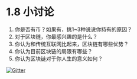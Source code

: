 # 1.8 小讨论

1. 你是否有币？如果有，挑1~3种说说你持有的原因？
2. 对于区块链，你最感兴趣的是什么？
3. 你认为和传统互联网比起来，区块链有哪些优势？ 
4. 你认为目前区块链的局限有哪些？
5. 你认为区块链对于你人生的意义如何？

[![Gitter](https://badges.gitter.im/naturaldao/区块链概论.svg)](https://gitter.im/naturaldao/区块链概论?utm_source=badge&utm_medium=badge&utm_campaign=pr-badge)

